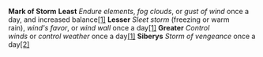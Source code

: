 **Mark of Storm**
**Least**
_Endure elements_, _fog clouds_, or _gust of wind_ once a day, and increased balance[[1]](https://eberron.fandom.com/wiki/Mark_of_Storm\#cite_note-ECS-p66-1)
**Lesser**
_Sleet storm_ (freezing or warm rain), _wind's favor_, or _wind wall_ once a day[[1]](https://eberron.fandom.com/wiki/Mark_of_Storm\#cite_note-ECS-p66-1)
**Greater**
_Control winds_ or _control weather_ once a day[[1]](https://eberron.fandom.com/wiki/Mark_of_Storm\#cite_note-ECS-p66-1)
**Siberys**
_Storm of vengeance_ once a day[[2]](https://eberron.fandom.com/wiki/Mark_of_Storm\#cite_note-ECS-p81-2)